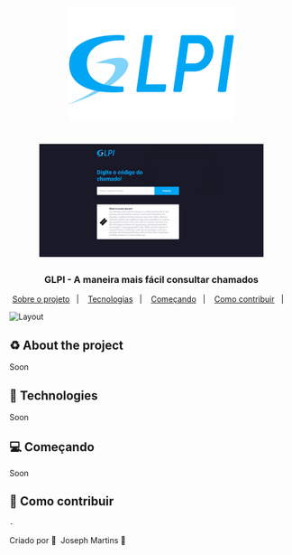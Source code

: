 <h1 align="center">
  <img src="https://github.com/JosephMartins/Glpi-web/blob/master/src/assets/logo-glpi.png" alt="Logo"><br /><br />
  <img src="https://github.com/JosephMartins/Glpi-web/blob/master/readmeImg/printscheen1.png" alt="Logo Image" height="200">
</h1>

<h3 align="center">
  GLPI - A maneira mais fácil consultar chamados
</h3>
<p align="center">
  <a href="#recycle-about-the-project">Sobre o projeto</a>&nbsp;&nbsp;&nbsp;|&nbsp;&nbsp;&nbsp;
  <a href="#-technologies">Tecnologias</a>&nbsp;&nbsp;&nbsp;|&nbsp;&nbsp;&nbsp;
  <a href="#-getting-started">Começando</a>&nbsp;&nbsp;&nbsp;|&nbsp;&nbsp;&nbsp;
  <a href="#-how-to-contribute">Como contribuir</a>&nbsp;&nbsp;&nbsp;|&nbsp;&nbsp;&nbsp;
  
</p>

<!-- <p id="insomniaButton" align="center">
  <a href="https://github.com/JosephMartins/Glpi-web/blob/master/readmeImg/printscheen2.png" alt="Run in Insomnia"></a>
</p> -->

<img alt="Layout" src=".github/mockup.png">

## :recycle: About the project

Soon

## 🚀 Technologies

Soon

## 💻 Começando

Soon

## 🤔 Como contribuir

```
-
```

Criado por 💜&nbsp;  Joseph  Martins 👋
